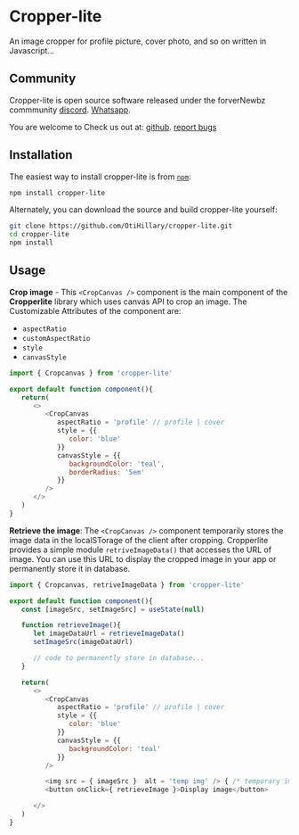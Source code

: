 # Cropper-lite

An image cropper for profile picture, cover photo, and so on written in Javascript...

## Community

Cropper-lite is open source software released under the forverNewbz commmunity
[discord](https://discord.gg/bVSmtqUP).
[Whatsapp](https://chat.whatsapp.com/DvAS2dXKrYAJ2y5525fMEI).

You are welcome to Check us out at:
[github](https://github.com/OtiHillary/cropper-lite).
[report bugs](https://github.com/OtiHillary/cropper-lite/issues)

## Installation

The easiest way to install cropper-lite is from [`npm`](https://www.npmjs.com/):

```sh
npm install cropper-lite
```

Alternately, you can download the source and build cropper-lite yourself:

```sh
git clone https://github.com/OtiHillary/cropper-lite.git
cd cropper-lite
npm install
```

## Usage

**Crop image** - This `<CropCanvas />` component is the main component of the **Cropperlite** library which uses canvas API to crop an image. The Customizable Attributes of the component are:

- `aspectRatio`
- `customAspectRatio`
- `style`
- `canvasStyle`

```javascript
import { Cropcanvas } from 'cropper-lite'

export default function component(){
   return(
      <>
         <CropCanvas 
            aspectRatio = 'profile' // profile | cover
            style = {{
               color: 'blue'
            }}
            canvasStyle = {{
               backgroundColor: 'teal',
               borderRadius: '5em'
            }}
         />
      </>
   )
}
```

**Retrieve the image**: The `<CropCanvas />` component temporarily stores the image data in the localSTorage of the client after cropping. Cropperlite provides a simple module `retriveImageData()` that accesses the URL of image. You can use this URL to display the cropped image in your app or permanently store it in database. 

```javascript
import { Cropcanvas, retriveImageData } from 'cropper-lite'

export default function component(){
   const [imageSrc, setImageSrc] = useState(null)

   function retrieveImage(){
      let imageDataUrl = retrieveImageData()
      setImageSrc(imageDataUrl)

      // code to permanently store in database...
   }

   return(
      <>
         <CropCanvas 
            aspectRatio = 'profile' // profile | cover
            style = {{
               color: 'blue'
            }}
            canvasStyle = {{
               backgroundColor: 'teal'
            }}
         />

         <img src = { imageSrc }  alt = 'temp img' /> { /* temporary image display */ }
         <button onClick={ retrieveImage }>Display image</button>

      </>
   )
}
```